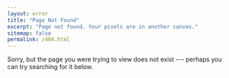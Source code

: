 ```yaml
---
layout: error
title: "Page Not Found"
excerpt: "Page not found. Your pixels are in another canvas."
sitemap: false
permalink: /404.html
---  
```

Sorry, but the page you were trying to view does not exist --- perhaps you can try searching for it below.

<script type="text/javascript">
    var GOOG_FIXURL_LANG = 'en';
    var GOOG_FIXURL_SITE = '{{ site.url }}'
</script>
<script type="text/javascript"
    src="//linkhelp.clients.google.com/tbproxy/lh/wm/fixurl.js">
</script>
